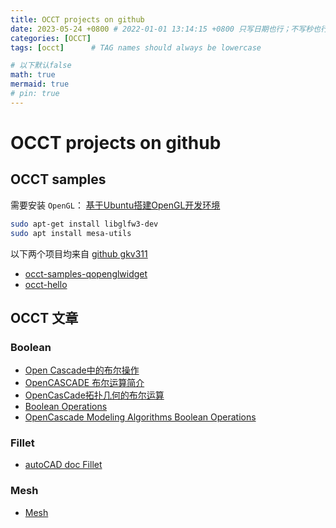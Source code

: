 ```yaml
---
title: OCCT projects on github
date: 2023-05-24 +0800 # 2022-01-01 13:14:15 +0800 只写日期也行；不写秒也行；这样也行 2022-03-09T00:55:42+08:00
categories: [OCCT]
tags: [occt]      # TAG names should always be lowercase

# 以下默认false
math: true
mermaid: true
# pin: true
---
```


# OCCT projects on github

## OCCT samples

需要安装 `OpenGL`： [基于Ubuntu搭建OpenGL开发环境](https://www.cnblogs.com/jiujiubashiyi/p/16429717.html)

```bash
sudo apt-get install libglfw3-dev
sudo apt install mesa-utils
```

以下两个项目均来自 [github gkv311](https://github.com/gkv311)

* [occt-samples-qopenglwidget](https://gitee.com/occt/occt-samples-qopenglwidget.git)
* [occt-hello](https://gitee.com/occt/occt-hello)

## OCCT 文章

### Boolean

* [Open Cascade中的布尔操作](http://cppblog.com/eryar/archive/2013/01/17/197357.html)
* [OpenCASCADE 布尔运算简介](https://www.cnblogs.com/opencascade/p/OCCT_BO_Intro.html)
* [OpenCasCade拓扑几何的布尔运算](https://blog.csdn.net/qq_22642239/article/details/97271457)
* [Boolean Operations](https://dev.opencascade.org/doc/overview/html/occt_user_guides__modeling_algos.html#occt_modalg_5)
* [OpenCascade Modeling Algorithms Boolean Operations](https://www.cnblogs.com/opencascade/p/3511140.html)

### Fillet

* [autoCAD doc Fillet](https://help.autodesk.com/view/ACD/2023/ENU/?guid=GUID-64F8B700-23B3-4BD6-8C03-66121AA13E8F)

### Mesh

* [Mesh](https://dev.opencascade.org/doc/overview/html/occt_user_guides__mesh.html)
